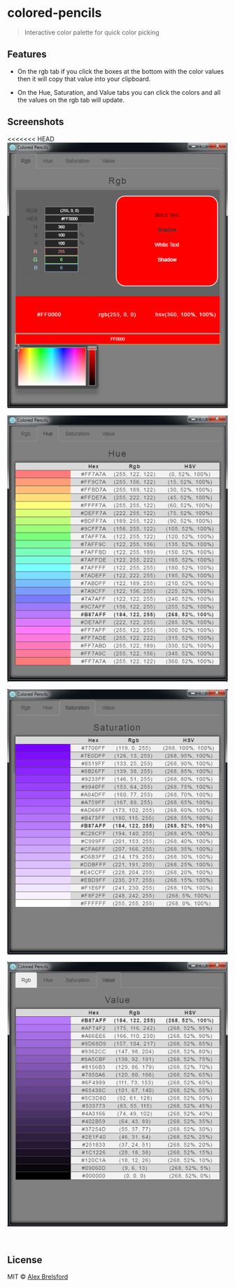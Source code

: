 # colored-pencils
> Interactive color palette for quick color picking

## Features

* On the rgb tab if you click the boxes at the bottom with the color values then it will copy that value into your clipboard.

* On the Hue, Saturation, and Value tabs you can click the colors and all the values on the rgb tab will update.

## Screenshots

<<<<<<< HEAD
![rgb-tab](./Screenshots/rgb-tab.PNG)

![hue-tab](./Screenshots/hue-tab.PNG)

![sat-tab](./Screenshots/sat-tab.PNG)

![val-tab](./Screenshots/val-tab.PNG)

<br>

## License

MIT © [Alex Brelsford](abrelsfo.github.io)
